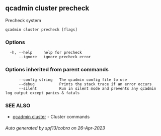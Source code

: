 ## qcadmin cluster precheck

Precheck system

```
qcadmin cluster precheck [flags]
```

### Options

```
  -h, --help     help for precheck
      --ignore   ignore precheck error
```

### Options inherited from parent commands

```
      --config string   The qcadmin config file to use
      --debug           Prints the stack trace if an error occurs
      --silent          Run in silent mode and prevents any qcadmin log output except panics & fatals
```

### SEE ALSO

* [qcadmin cluster](qcadmin_cluster.md)	 - Cluster commands

###### Auto generated by spf13/cobra on 26-Apr-2023
